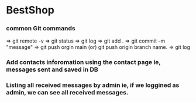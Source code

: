 # BestShop

### common Git commands

=> git remote -v
=> git status
=> git log
=> git add .
=> git commit -m "message"
=> git push orgin main   (or) git push origin branch name.
=> git log

### Add contacts inforomation using the contact page ie, messages sent and saved in DB
### Listing all received messages by admin ie, if we loggined as admin, we can see all received messages.
